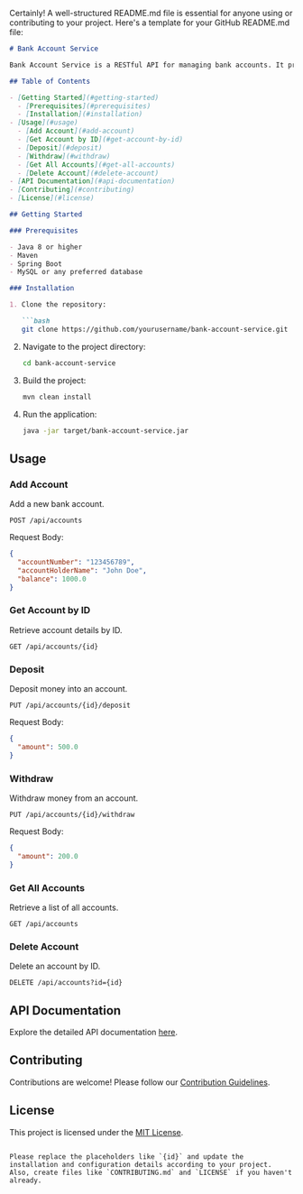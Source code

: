 Certainly! A well-structured README.md file is essential for anyone using or contributing to your project. Here's a template for your GitHub README.md file:

```markdown
# Bank Account Service

Bank Account Service is a RESTful API for managing bank accounts. It provides functionality to create accounts, perform deposits, withdrawals, retrieve account details, and delete accounts.

## Table of Contents

- [Getting Started](#getting-started)
  - [Prerequisites](#prerequisites)
  - [Installation](#installation)
- [Usage](#usage)
  - [Add Account](#add-account)
  - [Get Account by ID](#get-account-by-id)
  - [Deposit](#deposit)
  - [Withdraw](#withdraw)
  - [Get All Accounts](#get-all-accounts)
  - [Delete Account](#delete-account)
- [API Documentation](#api-documentation)
- [Contributing](#contributing)
- [License](#license)

## Getting Started

### Prerequisites

- Java 8 or higher
- Maven
- Spring Boot
- MySQL or any preferred database

### Installation

1. Clone the repository:

   ```bash
   git clone https://github.com/yourusername/bank-account-service.git
   ```

2. Navigate to the project directory:

   ```bash
   cd bank-account-service
   ```

3. Build the project:

   ```bash
   mvn clean install
   ```

4. Run the application:

   ```bash
   java -jar target/bank-account-service.jar
   ```

## Usage

### Add Account

Add a new bank account.

```http
POST /api/accounts
```

Request Body:

```json
{
  "accountNumber": "123456789",
  "accountHolderName": "John Doe",
  "balance": 1000.0
}
```

### Get Account by ID

Retrieve account details by ID.

```http
GET /api/accounts/{id}
```

### Deposit

Deposit money into an account.

```http
PUT /api/accounts/{id}/deposit
```

Request Body:

```json
{
  "amount": 500.0
}
```

### Withdraw

Withdraw money from an account.

```http
PUT /api/accounts/{id}/withdraw
```

Request Body:

```json
{
  "amount": 200.0
}
```

### Get All Accounts

Retrieve a list of all accounts.

```http
GET /api/accounts
```

### Delete Account

Delete an account by ID.

```http
DELETE /api/accounts?id={id}
```

## API Documentation

Explore the detailed API documentation [here](#).

## Contributing

Contributions are welcome! Please follow our [Contribution Guidelines](CONTRIBUTING.md).

## License

This project is licensed under the [MIT License](LICENSE).
```

Please replace the placeholders like `{id}` and update the installation and configuration details according to your project. Also, create files like `CONTRIBUTING.md` and `LICENSE` if you haven't already.
